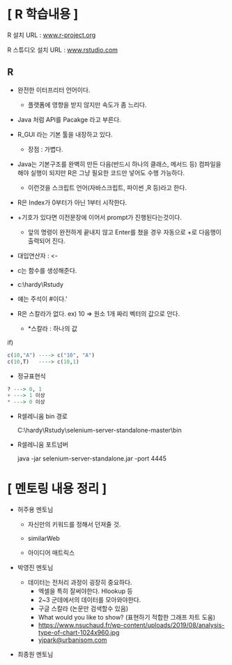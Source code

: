 # [ R 학습내용 ]

R 설치 URL : www.r-project.org

R 스튜디오 설치 URL : www.rstudio.com



## R

- 완전한 이터프리터 언어이다.
  - 플랫폼에 영향을 받지 않지만 속도가 좀 느리다.
- Java 처럼 API를 Pacakge 라고 부른다.
- R_GUI 라는 기본 툴을 내장하고 있다.
  - 장점 : 가볍다.
- Java는 기본구조를 완벽히 만든 다음(반드시 하나의 클래스, 메서드 등) 컴파일을 해야 실행이 되지만 R은 그냥 필요한 코드만 넣어도 수행 가능하다.
  - 이런것을 스크립트 언어(자바스크립트, 파이썬 ,R 등)라고 한다.
- R은 Index가 0부터가 아닌 1부터 시작한다.
- +기호가 있다면 이전문장에 이어서 prompt가 진행된다는것이다.
  - 앞의 명령이 완전하게 끝내지 않고 Enter를 쳤을 경우 자동으로 +로 다음행이 출력되어 진다.

- 대입연산자 : <-

- c는 함수를 생성해준다.

- c:\hardy\Rstudy

- 얘는 주석이 #이다.'
- R은 스칼라가 없다. ex) 10 => 원소 1개 짜리 벡터의 값으로 안다.
  - *스칼라 : 하나의 값

if)

```R
c(10,"A") ----> c("10", "A")
c(10,T)   ----> c(10,1)

```



- 정규표현식

```R
? ---> 0, 1
+ ---> 1 이상
* ---> 0 이상
```

- R셀레니움 bin 경로

  C:\hardy\Rstudy\selenium-server-standalone-master\bin

- R셀레니움 포트넘버

  java -jar selenium-server-standalone.jar -port 4445



# [ 멘토링 내용 정리 ]

- 허주용 멘토님

  - 자신만의 키워드를 정해서 던져줄 것.

  - similarWeb

  - 아이디어 매트릭스

    

- 박영진 멘토님

  - 데이터는 전처리 과정이 굉장히 중요하다.
    - 엑셀을 특히 잘써야한다. Hlookup 등
    - 2~3 군데에서의 데이터를 모아와야한다.
    - 구글 스칼라 (논문만 검색할수 있음)
    - What would you like to show? (표현하기 적합한 그래프 차트 도움)
    - https://www.nsuchaud.fr/wp-content/uploads/2019/08/analysis-type-of-chart-1024x960.jpg
    - yjpark@urbanisom.com

- 최종원 멘토님